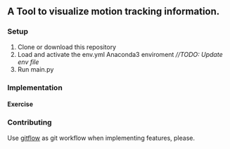 ## A Tool to visualize motion tracking information.

### Setup

1. Clone or download this repository
2. Load and activate the env.yml Anaconda3 enviroment _//TODO: Update env file_
3. Run main.py

### Implementation

#### Exercise

### Contributing

Use [gitflow](https://de.atlassian.com/git/tutorials/comparing-workflows/gitflow-workflow) as git workflow when implementing features, please.
